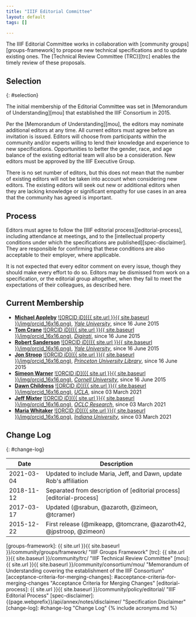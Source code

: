```yaml
---
title: "IIIF Editorial Committee"
layout: default
tags: []

---
```


The IIIF Editorial Committee works in collaboration with [community groups][groups-framework] to propose new technical specifications and to update existing ones. The [Technical Review Committee (TRC)][trc] enables the timely review of these proposals.

## Selection
{: #selection}

The initial membership of the Editorial Committee was set in [Memorandum of Understanding][mou] that established the IIIF Consortium in 2015.

Per the [Memorandum of Understanding][mou], the editors may nominate additional editors at any time. All current editors must agree before an invitation is issued. Editors will choose from participants within the community and/or experts willing to lend their knowledge and experience to new specifications. Opportunities to better the gender, race, and age balance of the existing editorial team will also be a consideration. New editors must be approved by the IIIF Executive Group.

There is no set number of editors, but this does not mean that the number of existing editors will not be taken into account when considering new editors. The existing editors will seek out new or additional editors when they are lacking knowledge or significant empathy for use cases in an area that the community has agreed is important.

## Process

Editors must agree to follow the [IIIF editorial process][editorial-process], including attendance at meetings, and to the [intellectual property conditions under which the specifications are published][spec-disclaimer]. They are responsible for confirming that these conditions are also acceptable to their employer, where applicable.

It is not expected that every editor comment on every issue, though they should make every effort to do so. Editors may be dismissed from work on a specification, or the editorial group altogether, when they fail to meet the expectations of their colleagues, as described here.

## Current Membership

  * **[Michael Appleby](https://orcid.org/0000-0002-1266-298X)** [![ORCID iD]({{ site.url }}{{ site.baseurl }}/img/orcid_16x16.png)](https://orcid.org/0000-0002-1266-298X), [_Yale University_](http://www.yale.edu/), since 16 June 2015
  * **[Tom Crane](https://orcid.org/0000-0003-1881-243X)** [![ORCID iD]({{ site.url }}{{ site.baseurl }}/img/orcid_16x16.png)](https://orcid.org/0000-0003-1881-243X), [_Digirati_](http://digirati.com/), since 16 June 2015
  * **[Robert Sanderson](https://orcid.org/0000-0003-4441-6852)** [![ORCID iD]({{ site.url }}{{ site.baseurl }}/img/orcid_16x16.png)](https://orcid.org/0000-0003-4441-6852), [_Yale University_](http://www.yale.edu/), since 16 June 2015
  * **[Jon Stroop](https://orcid.org/0000-0002-0367-1243)** [![ORCID iD]({{ site.url }}{{ site.baseurl }}/img/orcid_16x16.png)](https://orcid.org/0000-0002-0367-1243), [_Princeton University Library_](https://library.princeton.edu/), since 16 June 2015
  * **[Simeon Warner](https://orcid.org/0000-0002-7970-7855)** [![ORCID iD]({{ site.url }}{{ site.baseurl }}/img/orcid_16x16.png)](https://orcid.org/0000-0002-7970-7855), [_Cornell University_](https://www.cornell.edu/), since 16 June 2015
  * **[Dawn Childress](https://orcid.org/0000-0003-2602-2788)** [![ORCID iD]({{ site.url }}{{ site.baseurl }}/img/orcid_16x16.png)](https://orcid.org/0000-0003-2602-2788), [_UCLA_](https://www.ucla.edu/), since 03 March 2021
  * **[Jeff Mixter](https://orcid.org/0000-0002-8411-2952)** [![ORCID iD]({{ site.url }}{{ site.baseurl }}/img/orcid_16x16.png)](https://orcid.org/0000-0002-8411-2952), [_OCLC Research_](https://www.oclc.org/research/home.html), since 03 March 2021
  * **[Maria Whitaker](https://orcid.org/0000-0002-3003-8582)** [![ORCID iD]({{ site.url }}{{ site.baseurl }}/img/orcid_16x16.png)](https://orcid.org/0000-0002-3003-8582), [_Indiana University_](https://indiana.edu), since 03 March 2021

## Change Log
{: #change-log}

 | Date       | Description                                                          |
 | ---------- | -------------------------------------------------------------------- |
 | 2021-03-04 | Updated to include Maria, Jeff, and Dawn, update Rob's affiliation | 
 | 2018-11-12 | Separated from description of [editorial process][editorial-process] |
 | 2017-03-17 | Updated (@srabun, @azaroth, @zimeon, @tcramer)                       |
 | 2015-12-22 | First release (@mikeapp, @tomcrane, @azaroth42, @jpstroop, @zimeon)  |

[groups-framework]: {{ site.url }}{{ site.baseurl }}/community/groups/framework/ "IIIF Groups Framework"
[trc]: {{ site.url }}{{ site.baseurl }}/community/trc/ "IIIF Technical Review Committee"
[mou]: {{ site.url }}{{ site.baseurl }}/community/consortium/mou/ "Memorandum of Understanding covering the establishment of the IIIF Consortium"
[acceptance-criteria-for-merging-changes]: #acceptance-criteria-for-merging-changes "Acceptance Criteria for Merging Changes"
[editorial-process]: {{ site.url }}{{ site.baseurl }}/community/policy/editorial/ "IIIF Editorial Process"
[spec-disclaimer]: {{page.webprefix}}/api/annex/notes/disclaimer/ "Specification Disclaimer"
[change-log]: #change-log "Change Log"
{% include acronyms.md %}
